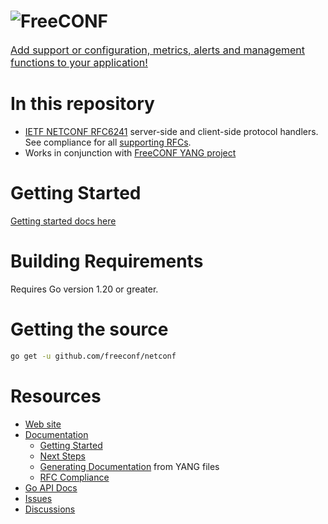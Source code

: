 # ![FreeCONF](https://s3.amazonaws.com/freeconf-static/freeconf-no-wrench.svg)

<font size="3">[Add support or configuration, metrics, alerts and management functions to your application!](https://freeconf.org)</font>

# In this repository

* [IETF NETCONF RFC6241](https://tools.ietf.org/html/rfc6241) server-side and client-side protocol handlers.  See compliance for all [supporting RFCs](https://freeconf.org/docs/reference/compliance/rfcs/).
* Works in conjunction with [FreeCONF YANG project](https://github.com/freeconf/yang)

# Getting Started

[Getting started docs here](https://freeconf.org/docs/gettingstarted/)

# Building Requirements

Requires Go version 1.20 or greater.

# Getting the source

```bash
go get -u github.com/freeconf/netconf
```

# Resources
* [Web site](https://freeconf.org)
* [Documentation](https://freeconf.org/docs)
  * [Getting Started](https://freeconf.org/docs/gettingstarted/)
  * [Next Steps](https://freeconf.org/docs/examples/next-step/)
  * [Generating Documentation](https://freeconf.org/docs/reference/docs/) from YANG files
  * [RFC Compliance](https://freeconf.org/docs/reference/compliance/rfcs/)
* [Go API Docs](https://pkg.go.dev/github.com/freeconf/restconf)
* [Issues](https://github.com/freeconf/restconf/issues)
* [Discussions](https://github.com/freeconf/restconf/discussions)
